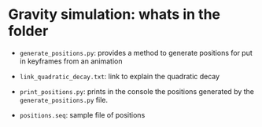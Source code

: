  # Gravity simulation: whats in the folder

* `generate_positions.py`: provides a method to generate positions for put in keyframes from an animation

* `link_quadratic_decay.txt`: link to explain the quadratic decay

* `print_positions.py`: prints in the console the positions generated by the `generate_positions.py` file.

* `positions.seq`: sample file of positions
